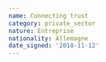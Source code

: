 ```yaml
---
name: Connecting trust
category: private_sector
nature: Entreprise
nationality: Allemagne
date_signed: '2018-11-12'
---
```

    